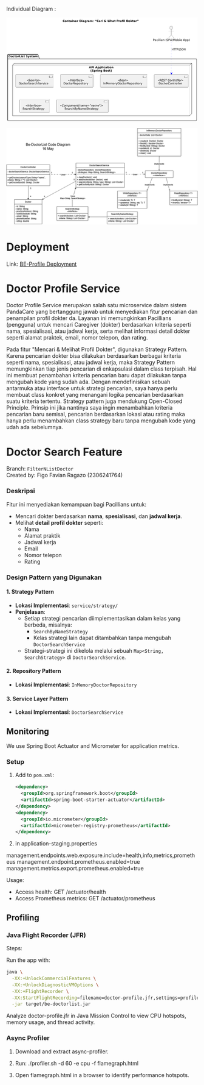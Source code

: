 

Individual Diagram :

![alt text](image.png)

![alt text](<be-doctorlist code & component diagram-Code Diagram.drawio.png>)



# Deployment

Link: [BE-Profile Deployment](http://34.225.152.182/)

# Doctor Profile Service

Doctor Profile Service merupakan salah satu microservice dalam sistem PandaCare yang bertanggung jawab untuk menyediakan fitur pencarian dan penampilan profil dokter da. Layanan ini memungkinkan Pacillians (pengguna) untuk mencari  Caregiver (dokter) berdasarkan kriteria seperti nama, spesialisasi, atau jadwal kerja, serta melihat informasi detail dokter seperti alamat praktek, email, nomor telepon, dan rating.

Pada fitur "Mencari & Melihat Profil Dokter", digunakan Strategy Pattern. Karena pencarian dokter bisa dilakukan berdasarkan berbagai kriteria seperti nama, spesialisasi, atau jadwal kerja, maka Strategy Pattern memungkinkan tiap jenis pencarian di enkapsulasi dalam class terpisah. Hal ini membuat penambahan kriteria pencarian baru dapat dilakukan tanpa mengubah kode yang sudah ada. Dengan mendefinisikan sebuah antarmuka atau interface untuk strategi pencarian, saya hanya perlu membuat class konkret yang menangani logika pencarian berdasarkan suatu kriteria tertentu. Strategy pattern juga mendukung Open-Closed Principle. Prinsip ini jika nantinya saya ingin menambahkan kriteria pencarian baru semisal, pencarian berdasarkan lokasi atau rating maka hanya perlu menambahkan class strategy baru tanpa mengubah kode yang udah ada sebelumnya.

# Doctor Search Feature  
Branch: `FilterNListDoctor`  
Created by: Figo Favian Ragazo (2306241764)  

### Deskripsi  
Fitur ini menyediakan kemampuan bagi Pacillians untuk:  
- Mencari dokter berdasarkan **nama**, **spesialisasi**, dan **jadwal kerja**.  
- Melihat **detail profil dokter** seperti:  
  - Nama  
  - Alamat praktik  
  - Jadwal kerja  
  - Email  
  - Nomor telepon  
  - Rating  

### Design Pattern yang Digunakan

#### 1. **Strategy Pattern**  
- **Lokasi Implementasi**: `service/strategy/`  
- **Penjelasan**:  
  - Setiap strategi pencarian diimplementasikan dalam kelas yang berbeda, misalnya:  
    - `SearchByNameStrategy`  
    - Kelas strategi lain dapat ditambahkan tanpa mengubah `DoctorSearchService`  
  - Strategi-strategi ini dikelola melalui sebuah `Map<String, SearchStrategy>` di `DoctorSearchService`.  

#### 2. **Repository Pattern**  
- **Lokasi Implementasi**: `InMemoryDoctorRepository`  

#### 3. **Service Layer Pattern**  
- **Lokasi Implementasi**: `DoctorSearchService`   

## Monitoring

We use Spring Boot Actuator and Micrometer for application metrics.

### Setup

1. Add to `pom.xml`:
    
    ```xml
    <dependency>
      <groupId>org.springframework.boot</groupId>
      <artifactId>spring-boot-starter-actuator</artifactId>
    </dependency>
    <dependency>
      <groupId>io.micrometer</groupId>
      <artifactId>micrometer-registry-prometheus</artifactId>
    </dependency>
    ```

2. in application-staging.properties

management.endpoints.web.exposure.include=health,info,metrics,prometheus
management.endpoint.prometheus.enabled=true
management.metrics.export.prometheus.enabled=true

Usage:
* Access health: GET /actuator/health
* Access Prometheus metrics: GET /actuator/prometheus

## Profiling

### Java Flight Recorder (JFR)

Steps:

Run the app with:
```bash
java \
  -XX:+UnlockCommercialFeatures \
  -XX:+UnlockDiagnosticVMOptions \
  -XX:+FlightRecorder \
  -XX:StartFlightRecording=filename=doctor-profile.jfr,settings=profile,duration=5m \
  -jar target/be-doctorlist.jar
```

Analyze doctor-profile.jfr in Java Mission Control to view CPU hotspots, memory usage, and thread activity.

### Async Profiler
1. Download and extract async-profiler.

2. Run:  ./profiler.sh -d 60 -e cpu -f flamegraph.html <PID>

3. Open flamegraph.html in a browser to identify performance hotspots.